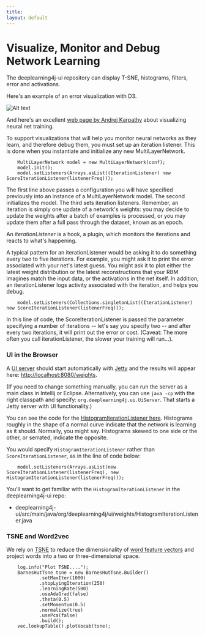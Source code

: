 ```yaml
---
title: 
layout: default
---
```


# Visualize, Monitor and Debug Network Learning

The deeplearning4j-ui repository can display T-SNE, histograms, filters, error and activations. 

Here's an example of an error visualization with D3.

![Alt text](../img/error_d3.png)

And here's an excellent [web page by Andrej Karpathy](http://cs231n.github.io/neural-networks-3/#baby) about visualizing neural net training.

To support visualizations that will help you monitor neural networks as they learn, and therefore debug them, you must set up an iteration listener. This is done when you instantiate and initialize any new MultiLayerNetwork.

        MultiLayerNetwork model = new MultiLayerNetwork(conf);
        model.init();
        model.setListeners(Arrays.asList((IterationListener) new ScoreIterationListener(listenerFreq)));

The first line above passes a configuration you will have specified previously into an instance of a MultiLayerNetwork model. The second initializes the model. The third sets iteration listeners. Remember, an iteration is simply one update of a network's weights: you may decide to update the weights after a batch of examples is processed, or you may update them after a full pass through the dataset, known as an epoch.

An *iterationListener* is a hook, a plugin, which monitors the iterations and reacts to what's happening. 

A typical pattern for an iterationListener would be asking it to do something every two to five iterations. For example, you might ask it to print the error associated with your net's latest guess. You might ask it to plot either the latest weight distribution or the latest reconstructions that your RBM imagines match the input data, or the activations in the net itself. In addition, an iterationListener logs activity associated with the iteration, and helps you debug. 

        model.setListeners(Collections.singletonList((IterationListener) new ScoreIterationListener(listenerFreq)));

In this line of code, the ScoreIterationListener is passed the parameter specifying a number of iterations -- let's say you specify two -- and after every two iterations, it will print out the error or cost. (Caveat: The more often you call iterationListener, the slower your training will run...).

### UI in the Browser

A [UI server](https://github.com/deeplearning4j/deeplearning4j/blob/f0688a59bb712dc9d3b9eefa191a5f521bab27d0/deeplearning4j-ui/src/main/java/org/deeplearning4j/ui/UiServer.java) should start automatically with [Jetty](https://en.wikipedia.org/wiki/Jetty_(web_server)) and the results will appear here: [http://localhost:8080/weights](http://localhost:8080/weights). 

(If you need to change something manually, you can run the server as a main class in Intellij or Eclipse. Alternatively, you can use `java -cp` with the right classpath and specify: `org.deeplearning4j.ui.UiServer`. That starts a Jetty server with UI functionality.)

You can see the code for the [HistogramIterationListener here](https://github.com/deeplearning4j/deeplearning4j/blob/9ca18d8f0b4828a55f381d50e32b6eebcb3444e0/deeplearning4j-ui/src/main/java/org/deeplearning4j/ui/weights/HistogramIterationListener.java#L35-34). Histograms roughly in the shape of a normal curve indicate that the network is learning as it should. Normally, you might say. Histograms skewed to one side or the other, or serrated, indicate the opposite. 

You would specify `HistogramIterationListener` rather than `ScoreIterationListener`, as in the line of code below:

        model.setListeners(Arrays.asList(new ScoreIterationListener(listenerFreq), new HistogramIterationListener(listenerFreq)));

You'll want to get familiar with the `HistogramIterationListener` in the deeplearning4j-ui repo: 

* deeplearning4j-ui/src/main/java/org/deeplearning4j/ui/weights/HistogramIterationListener.java

### TSNE and Word2vec

We rely on [TSNE](https://lvdmaaten.github.io/tsne/) to reduce the dimensionality of [word feature vectors](../word2vec.html) and project words into a two or three-dimensional space. 

        log.info("Plot TSNE....");
        BarnesHutTsne tsne = new BarnesHutTsne.Builder()
                .setMaxIter(1000)
                .stopLyingIteration(250)
                .learningRate(500)
                .useAdaGrad(false)
                .theta(0.5)
                .setMomentum(0.5)
                .normalize(true)
                .usePca(false)
                .build();
        vec.lookupTable().plotVocab(tsne);

